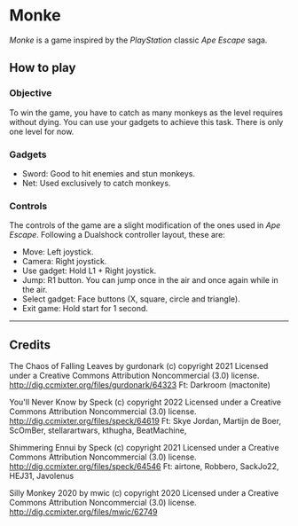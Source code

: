 # Monke

*Monke* is a game inspired by the *PlayStation* classic *Ape Escape* saga.

## How to play

### Objective
To win the game, you have to catch as many monkeys as the level requires without
dying. You can use your gadgets to achieve this task. There is only one level
for now.

### Gadgets
- Sword: Good to hit enemies and stun monkeys.
- Net: Used exclusively to catch monkeys.

### Controls
The controls of the game are a slight modification of the ones used in *Ape
Escape*. Following a Dualshock controller layout, these are:
- Move: Left joystick.
- Camera: Right joystick.
- Use gadget: Hold L1 + Right joystick.
- Jump: R1 button. You can jump once in the air and once again while in the air.
- Select gadget: Face buttons (X, square, circle and triangle).
- Exit game: Hold start for 1 second.
---
## Credits

The Chaos of Falling Leaves by gurdonark (c) copyright 2021 Licensed under a
Creative Commons Attribution Noncommercial  (3.0) license.
http://dig.ccmixter.org/files/gurdonark/64323 Ft: Darkroom (mactonite)

You'll Never Know by Speck (c) copyright 2022 Licensed under a Creative Commons
Attribution Noncommercial  (3.0) license.
http://dig.ccmixter.org/files/speck/64619 Ft: Skye Jordan, Martijn de Boer,
ScOmBer, stellarartwars, kthugha, BeatMachine,

Shimmering Ennui by Speck (c) copyright 2021 Licensed under a Creative Commons
Attribution Noncommercial  (3.0) license.
http://dig.ccmixter.org/files/speck/64546 Ft: airtone, Robbero, SackJo22, HEJ31,
Javolenus

Silly Monkey 2020 by mwic (c) copyright 2020 Licensed under a Creative Commons
Attribution Noncommercial  (3.0) license.
http://dig.ccmixter.org/files/mwic/62749 